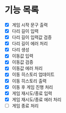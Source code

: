 # 기능 목록

- [x] 게임 시작 문구 출력
- [x] 다리 길이 입력
- [x] 다리 길이 입력값 검증
- [x] 다리 길이 에러 처리
- [x] 다리 생성
      <br/>
- [x] 이동값 입력
- [x] 이동값 검증
- [x] 이동값 에러 처리
      <br/>
- [x] 이동 히스토리 업데이트
- [x] 이동 히스토리 출력
      <br/>
- [x] 이동 후 게임 진행 처리
- [x] 게임 재시도/종료 입력
- [x] 게임 재시도/종료 에러 처리
- [ ] 게임 종료 처리
